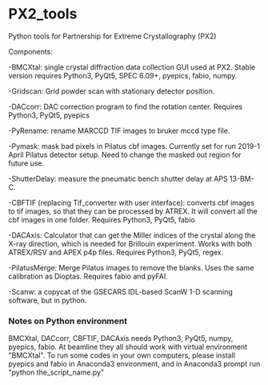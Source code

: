 # PX2_tools
Python tools for Partnership for Extreme Crystallography (PX2)

Components:

  -BMCXtal: single crystal diffraction data collection GUI used at PX2. Stable version requires Python3, PyQt5, SPEC 6.09+, pyepics, fabio, numpy.
	
  -Gridscan: Grid powder scan with stationary detector position.
	
  -DACcorr: DAC correction program to find the rotation center. Requires Python3, PyQt5, pyepics
	
  -PyRename: rename MARCCD TIF images to bruker mccd type file.
	
  -Pymask: mask bad pixels in Pilatus cbf images. Currently set for run 2019-1 April Pilatus detector setup. Need to change the masked out region for future use.
	
  -ShutterDelay: measure the pneumatic bench shutter delay at APS 13-BM-C.

  -CBFTIF (replacing Tif_converter with user interface): converts cbf images to tif images, so that they can be processed by ATREX. It will convert all the cbf images in one folder. Requires Python3, PyQt5, fabio

  -DACAxis: Calculator that can get the Miller indices of the crystal along the X-ray direction, which is needed for Brillouin experiment. Works with both ATREX/RSV and APEX p4p files. Requires Python3, PyQt5, regex.
  
  -PilatusMerge: Merge Pilatus images to remove the blanks. Uses the same calibration as Dioptas. Requires fabio and pyFAI.
  
  -Scanw: a copycat of the GSECARS IDL-based ScanW 1-D scanning software, but in python.

  ### Notes on Python environment
  
  BMCXtal, DACcorr, CBFTIF, DACAxis needs Python3, PyQt5, numpy, pyepics, fabio. At beamline they all should work with virtual environment "BMCXtal". To run some codes in your own computers, please install pyepics and fabio in Anaconda3 environment, and in Anaconda3 prompt run "python the_script_name.py"
